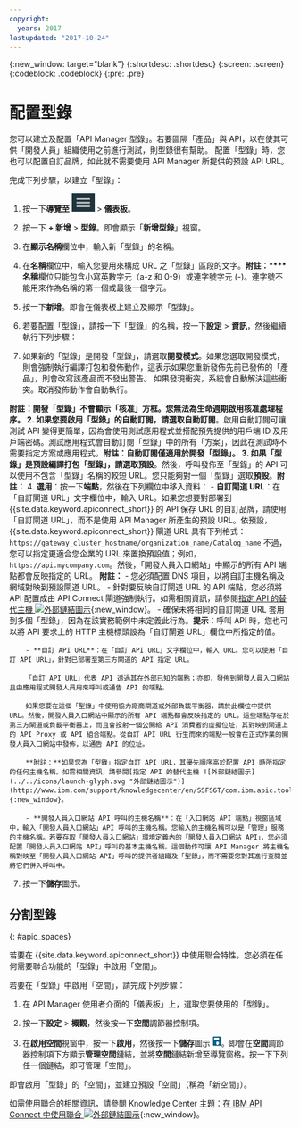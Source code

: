 ```yaml
---
copyright:
  years: 2017
lastupdated: "2017-10-24"
---
```


{:new_window: target="blank"}
{:shortdesc: .shortdesc}
{:screen: .screen}
{:codeblock: .codeblock}
{:pre: .pre}

# 配置型錄

您可以建立及配置「API Manager 型錄」。若要區隔「產品」與 API，以在使其可供「開發人員」組織使用之前進行測試，則型錄很有幫助。
配置「型錄」時，您也可以配置自訂品牌，如此就不需要使用 API Manager 所提供的預設 API URL。

完成下列步驟，以建立「型錄」：

1. 按一下**導覽至** <img alt="「導覽至」圖示" src="images/navigate_to_icon.png"> > **儀表板**。

2. 按一下 **+ 新增** > **型錄**。即會顯示「**新增型錄**」視窗。

3.  在**顯示名稱**欄位中，輸入新「型錄」的名稱。

4. 在**名稱**欄位中，輸入您要用來構成 URL 之「型錄」區段的文字。**附註：****名稱**欄位只能包含小寫英數字元（a-z 和 0-9）或連字號字元 (-)。連字號不能用來作為名稱的第一個或最後一個字元。

5. 按一下**新增**。即會在儀表板上建立及顯示「型錄」。

6. 若要配置「型錄」，請按一下「型錄」的名稱，按一下**設定** > **資訊**，然後繼續執行下列步驟：
  1. 如果新的「型錄」是開發「型錄」，請選取**開發模式**。如果您選取開發模式，則會強制執行編譯打包和發佈動作，這表示如果您重新發佈先前已發佈的「產品」，則會改寫該產品而不發出警告。
如果發現衝突，系統會自動解決這些衝突。取消發佈動作會自動執行。

**附註：**開發「型錄」不會顯示「核准」方框。您無法為生命週期啟用核准處理程序。
  2. 如果您要啟用「型錄」的自動訂閱，請選取**自動訂閱**。啟用自動訂閱可讓測試 API 變得更簡單，因為會使用測試應用程式並搭配預先提供的用戶端 ID 及用戶端密碼。測試應用程式會自動訂閱「型錄」中的所有「方案」，因此在測試時不需要指定方案或應用程式。**附註：**自動訂閱僅適用於開發「型錄」。
  3. 如果「型錄」是預設編譯打包「型錄」，請選取**預設**。然後，呼叫發佈至「型錄」的 API 可以使用不包含「型錄」名稱的較短 URL。您只能夠對一個「型錄」選取**預設**。**附註：**
  4. **選用**：按一下**端點**，然後在下列欄位中移入資料：
        - **自訂閘道 URL**：在「自訂閘道 URL」文字欄位中，輸入 URL。如果您想要對部署到 {{site.data.keyword.apiconnect_short}} 的 API 保存 URL 的自訂品牌，請使用「自訂閘道 URL」，而不是使用 API Manager 所產生的預設 URL。依預設，{{site.data.keyword.apiconnect_short}} 閘道 URL 具有下列格式：
        ```
        https://gateway_cluster_hostname/organization_name/Catalog_name
        ```
        不過，您可以指定更適合您企業的 URL 來置換預設值；例如，`https://api.mycompany.com`。然後，「開發人員入口網站」中顯示的所有 API 端點都會反映指定的 URL。
        **附註：**
		    - 您必須配置 DNS 項目，以將自訂主機名稱及網域對映到預設閘道 URL。
		    - 針對要反映自訂閘道 URL 的 API 端點，您必須將 API 配置成由 API Connect 閘道強制執行。如需相關資訊，請參閱[指定 API 的替代主機 ![外部鏈結圖示](../../icons/launch-glyph.svg "外部鏈結圖示")](http://www.ibm.com/support/knowledgecenter/en/SSFS6T/com.ibm.apic.toolkit.doc/task_apionprem_creating_apis.html#task_tq2_11r_xt__enforce_step){:new_window}。
		    - 確保未將相同的自訂閘道 URL 套用到多個「型錄」，因為在該實務範例中未定義此行為。**提示**：呼叫 API 時，您也可以將 API 要求上的 HTTP 主機標頭設為「自訂閘道 URL」欄位中所指定的值。

	    - **自訂 API URL**：在「自訂 API URL」文字欄位中，輸入 URL。您可以使用「自訂 API URL」，針對已部署至第三方閘道的 API 指定 URL。

	    「自訂 API URL」代表 API 透過其在外部已知的端點；亦即，發佈到開發人員入口網站且由應用程式開發人員用來呼叫或通告 API 的端點。

	    如果您要在這個「型錄」中使用協力廠商閘道或外部負載平衡器，請於此欄位中提供 URL。然後，開發人員入口網站中顯示的所有 API 端點都會反映指定的 URL。這些端點存在於第三方閘道或負載平衡器上，而且會投射一個公開給 API 消費者的虛擬位址，其對映到閘道上的 API Proxy 或 API 組合端點。從自訂 API URL 衍生而來的端點一般會在正式作業的開發人員入口網站中發佈，以通告 API 的位址。

	    **附註：**如果您為「型錄」指定自訂 API URL，其優先順序高於配置 API 時所指定的任何主機名稱。如需相關資訊，請參閱[指定 API 的替代主機 ![外部鏈結圖示](../../icons/launch-glyph.svg "外部鏈結圖示")](http://www.ibm.com/support/knowledgecenter/en/SSFS6T/com.ibm.apic.toolkit.doc/task_apionprem_creating_apis.html#task_tq2_11r_xt__enforce_step){:new_window}。

	    - **開發人員入口網站 API 呼叫的主機名稱**：在「入口網站 API 端點」視窗區域中，輸入「開發人員入口網站」API 呼叫的主機名稱。您輸入的主機名稱可以是「管理」服務的主機名稱。若要存取「開發人員入口網站」環境定義內的「開發人員入口網站 API」，您必須配置「開發人員入口網站 API」呼叫的基本主機名稱。這個動作可讓 API Manager 將主機名稱對映至「開發人員入口網站 API」呼叫的提供者組織及「型錄」，而不需要您對其進行查閱並將它們併入呼叫中。

7. 按一下**儲存**圖示。

## 分割型錄
{: #apic_spaces}

若要在 {{site.data.keyword.apiconnect_short}} 中使用聯合特性，您必須在任何需要聯合功能的「型錄」中啟用「空間」。

若要在「型錄」中啟用「空間」，請完成下列步驟：
1. 在 API Manager 使用者介面的「儀表板」上，選取您要使用的「型錄」。

2. 按一下**設定** > **概觀**，然後按一下**空間**調節器控制項。

3. 在**啟用空間**視窗中，按一下**啟用**，然後按一下**儲存**圖示 <img src="images/icon_save.png" alt="「儲存」圖示"/>。即會在**空間**調節器控制項下方顯示**管理空間**鏈結，並將**空間**鏈結新增至導覽窗格。按一下下列任一個鏈結，即可管理「空間」。

即會啟用「型錄」的「空間」，並建立預設「空間」（稱為「新空間」）。

如需使用聯合的相關資訊，請參閱 Knowledge Center 主題：[在 IBM API Connect 中使用聯合 ![外部鏈結圖示](../../icons/launch-glyph.svg "外部鏈結圖示")](http://www.ibm.com/support/knowledgecenter/SSFS6T/com.ibm.apic.apionprem.doc/capic_syndication_using.html){:new_window}。
